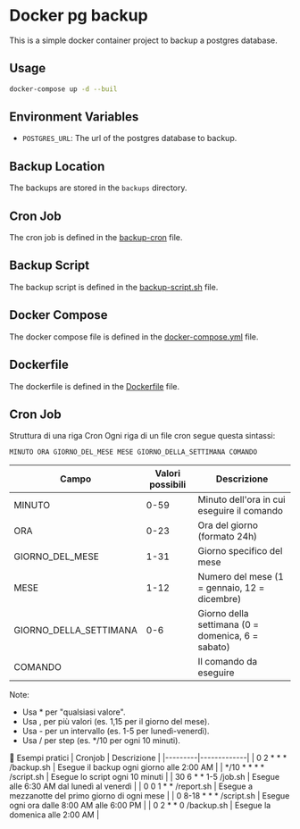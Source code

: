 # Docker pg backup

This is a simple docker container project to backup a postgres database.

## Usage

```bash
docker-compose up -d --buil
```

## Environment Variables

- `POSTGRES_URL`: The url of the postgres database to backup.

## Backup Location

The backups are stored in the `backups` directory.

## Cron Job

The cron job is defined in the [backup-cron](backup-cron) file.

## Backup Script

The backup script is defined in the [backup-script.sh](backup-script.sh) file.

## Docker Compose

The docker compose file is defined in the [docker-compose.yml](docker-compose.yml) file.

## Dockerfile

The dockerfile is defined in the [Dockerfile](Dockerfile) file.

## Cron Job

Struttura di una riga Cron
Ogni riga di un file cron segue questa sintassi:


`MINUTO ORA GIORNO_DEL_MESE MESE GIORNO_DELLA_SETTIMANA COMANDO`

| Campo | Valori possibili | Descrizione |
|-------|------------------|-------------|
| MINUTO | 0-59 | Minuto dell'ora in cui eseguire il comando |
| ORA | 0-23 | Ora del giorno (formato 24h) |
| GIORNO_DEL_MESE | 1-31 | Giorno specifico del mese |
| MESE | 1-12 | Numero del mese (1 = gennaio, 12 = dicembre) |
| GIORNO_DELLA_SETTIMANA | 0-6 | Giorno della settimana (0 = domenica, 6 = sabato) |
| COMANDO | | Il comando da eseguire |

Note:

- Usa * per "qualsiasi valore".
- Usa , per più valori (es. 1,15 per il giorno del mese).
- Usa - per un intervallo (es. 1-5 per lunedì-venerdì).
- Usa / per step (es. */10 per ogni 10 minuti).

📜 Esempi pratici
| Cronjob | Descrizione |
|---------|-------------|
| 0 2 * * * /backup.sh | Esegue il backup ogni giorno alle 2:00 AM |
| */10 * * * * /script.sh | Esegue lo script ogni 10 minuti |
| 30 6 * * 1-5 /job.sh | Esegue alle 6:30 AM dal lunedì al venerdì |
| 0 0 1 * * /report.sh | Esegue a mezzanotte del primo giorno di ogni mese |
| 0 8-18 * * * /script.sh | Esegue ogni ora dalle 8:00 AM alle 6:00 PM |
| 0 2 * * 0 /backup.sh | Esegue la domenica alle 2:00 AM |